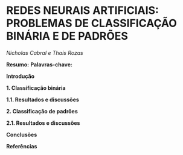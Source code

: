 # REDES NEURAIS ARTIFICIAIS: PROBLEMAS DE CLASSIFICAÇÃO BINÁRIA E DE PADRÕES

*Nicholas Cabral e Thaís Rozas*

**Resumo:**
**Palavras-chave:**

**Introdução**

**1. Classificação binária**

**1.1. Resultados e discussões**

**2. Classificação de padrões**

**2.1. Resultados e discussões**

**Conclusões**

**Referências**







